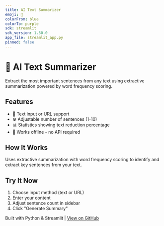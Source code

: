 ```yaml
---
title: AI Text Summarizer
emoji: 📝
colorFrom: blue
colorTo: purple
sdk: streamlit
sdk_version: 1.50.0
app_file: streamlit_app.py
pinned: false
---
```


# 📝 AI Text Summarizer

Extract the most important sentences from any text using extractive summarization powered by word frequency scoring.

## Features
- 📄 Text input or URL support
- ⚙️ Adjustable number of sentences (1-10)
- 📊 Statistics showing text reduction percentage
- 🚀 Works offline - no API required

## How It Works
Uses extractive summarization with word frequency scoring to identify and extract key sentences from your text.

## Try It Now
1. Choose input method (text or URL)
2. Enter your content
3. Adjust sentence count in sidebar
4. Click "Generate Summary"

Built with Python & Streamlit | [View on GitHub](https://github.com/kdeepak2001/Ai-Text-Summarizer)
